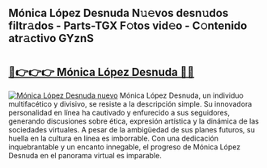 ## Mónica López Desnuda N𝚞𝚎vos desn𝚞dos filtr𝚊dos - Parts-TGX F𝚘tos vid𝚎o - C𝚘ntenido atr𝚊ctivo GYznS

# <h2><a href="http://mb9stk.tromn.icu/?c=M%c3%b3nica+L%c3%b3pez+Desnuda">🔗👉👉👉 Mónica López Desnuda 🔗🔗</a></h2>

[![Mónica López Desnuda nuevo](https://i.imgur.com/pEAQMta.gif)](http://mb9stk.tromn.icu/?c=M%c3%b3nica+L%c3%b3pez+Desnuda)
Mónica López Desnuda, un individuo multifacético y divisivo, se resiste a la descripción simple. Su innovadora personalidad en línea ha cautivado y enfurecido a sus seguidores, generando discusiones sobre ética, expresión artística y la dinámica de las sociedades virtuales. A pesar de la ambigüedad de sus planes futuros, su huella en la cultura en línea es imborrable. Con una dedicación inquebrantable y un encanto innegable, el progreso de Mónica López Desnuda en el panorama virtual es imparable.
